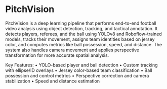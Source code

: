 # PitchVision
PitchVision is a deep learning pipeline that performs end-to-end football video analysis using object detection, tracking, and tactical annotation. It detects players, referees, and the ball using YOLOv8 and Roboflow-trained models, tracks their movement, assigns team identities based on jersey color, and computes metrics like ball possession, speed, and distance. The system also handles camera movement and applies perspective transformation for more accurate spatial analysis.

Key Features:
• YOLO-based player and ball detection
• Custom tracking with ellipse/ID overlays
• Jersey color-based team classification
• Ball possession and control metrics
• Perspective correction and camera stabilization
• Speed and distance estimation
